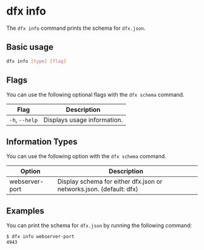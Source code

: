 # dfx info

The `dfx info` command prints the schema for `dfx.json`.

## Basic usage

``` bash
dfx info [type] [flag]
```

## Flags

You can use the following optional flags with the `dfx schema` command.

| Flag              | Description |
|-------------------|-------------|
| `-h`, `--help`    | Displays usage information. |

## Information Types

You can use the following option with the `dfx schema` command.

| Option               | Description                                                                                                       |
|----------------------|-------------------------------------------------------------------------------------------------------------------|
| webserver-port       | Display schema for either dfx.json or networks.json. (default: dfx) |

## Examples

You can print the schema for `dfx.json` by running the following command:

``` bash
$ dfx info webserver-port
4943
```

